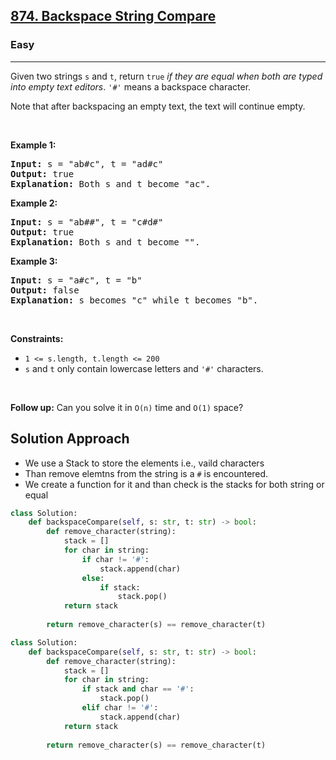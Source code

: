 <h2><a href="https://leetcode.com/problems/backspace-string-compare">874. Backspace String Compare</a></h2><h3>Easy</h3><hr><p>Given two strings <code>s</code> and <code>t</code>, return <code>true</code> <em>if they are equal when both are typed into empty text editors</em>. <code>&#39;#&#39;</code> means a backspace character.</p>

<p>Note that after backspacing an empty text, the text will continue empty.</p>

<p>&nbsp;</p>
<p><strong class="example">Example 1:</strong></p>

<pre>
<strong>Input:</strong> s = &quot;ab#c&quot;, t = &quot;ad#c&quot;
<strong>Output:</strong> true
<strong>Explanation:</strong> Both s and t become &quot;ac&quot;.
</pre>

<p><strong class="example">Example 2:</strong></p>

<pre>
<strong>Input:</strong> s = &quot;ab##&quot;, t = &quot;c#d#&quot;
<strong>Output:</strong> true
<strong>Explanation:</strong> Both s and t become &quot;&quot;.
</pre>

<p><strong class="example">Example 3:</strong></p>

<pre>
<strong>Input:</strong> s = &quot;a#c&quot;, t = &quot;b&quot;
<strong>Output:</strong> false
<strong>Explanation:</strong> s becomes &quot;c&quot; while t becomes &quot;b&quot;.
</pre>

<p>&nbsp;</p>
<p><strong>Constraints:</strong></p>

<ul>
	<li><code><span>1 &lt;= s.length, t.length &lt;= 200</span></code></li>
	<li><span><code>s</code> and <code>t</code> only contain lowercase letters and <code>&#39;#&#39;</code> characters.</span></li>
</ul>

<p>&nbsp;</p>
<p><strong>Follow up:</strong> Can you solve it in <code>O(n)</code> time and <code>O(1)</code> space?</p>


## Solution Approach 
* We use a Stack to store the elements i.e., vaild characters 
* Than remove elemtns from the string is a `#` is encountered. 
* We create a function for it and than check is the stacks for both string or equal 

```python 
class Solution:
    def backspaceCompare(self, s: str, t: str) -> bool:
        def remove_character(string):
            stack = []
            for char in string:
                if char != '#':
                    stack.append(char)
                else:
                    if stack:
                        stack.pop()
            return stack 
        
        return remove_character(s) == remove_character(t)
```

```python
class Solution:
    def backspaceCompare(self, s: str, t: str) -> bool:
        def remove_character(string):
            stack = []
            for char in string:
                if stack and char == '#':
                    stack.pop()
                elif char != '#':
                    stack.append(char)
            return stack 
        
        return remove_character(s) == remove_character(t)
 ```
